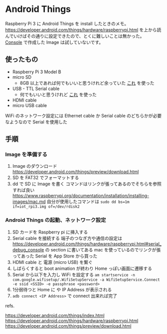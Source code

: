 Android Things
==============

Raspberry Pi 3 に Android Things を install したときのメモ。  
https://developer.android.com/things/hardware/raspberrypi.html を上から読んでいけばその通りに設定できたので、とくに難しいことは無かった。  
[Console](https://partner.android.com/things/console) で作成した Image は試していないです。

使ったもの
----------

- Raspberry Pi 3 Model B
- micro SD
    - 8GB 以上であれば何でもいいと思うけれど余っていた [これ](https://amazon.jp/dp/B008CTGX2U) を使った
- USB - TTL Serial cable
    - 何でもいいと思うけれど [これ](https://amazon.jp/dp/B014CA59P4) を使った
- HDMI cable
- micro USB cable

WiFi のネットワーク設定には Ethernet cable か Serial cable のどちらかが必要なようなので Serial を使用した

手順
----

### Image を準備する ###

1. Image のダウンロード
    https://developer.android.com/things/preview/download.html
2. SD を FAT32 でフォーマットする
3. dd で SD に Image を書く
    コマンドはリンクが張ってあるのでそちらを参照すれば良い
    https://www.raspberrypi.org/documentation/installation/installing-images/mac.md
    自分が使用したコマンドは `sudo dd bs=1m if=iot_rpi3.img of=/dev/rdisk2`

### Android Things の起動、ネットワーク設定 ###

1. SD カードを Raspberry pi に挿入する
2. Serial cable を接続する
    端子のつなぎ方や通信の設定は https://developer.android.com/things/hardware/raspberrypi.html#serial_debug_console の section に書いてある
    mac を使っているのでリンクが張ってあった Serial を App Store から買った
3. HDMI cable と 電源 (micro USB) を繋ぐ
4. しばらくすると boot animation が終わり Home っぽい画面に遷移する
5. Serial から以下を入力し WiFi を設定する
    `am startservice -n com.google.wifisetup/.WifiSetupService -a WifiSetupService.Connect -e ssid <SSID> -e passphrase <password>`
6. 1分弱待つと Home に <SSID> や IP Address が表示される
7. `adb connect <IP Address>` で connect 出来れば完了

refs.

https://developer.android.com/things/index.html
https://developer.android.com/things/hardware/raspberrypi.html
https://developer.android.com/things/preview/download.html
